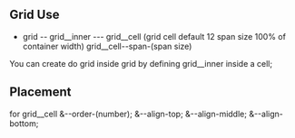 ## Grid Use
- grid
-- grid__inner
--- grid__cell (grid cell default 12 span size 100% of container width) grid__cell--span-(span size)

You can create do grid inside grid by defining grid__inner inside a cell;

## Placement
for grid__cell
&--order-(number);
&--align-top;
&--align-middle;
&--align-bottom;
